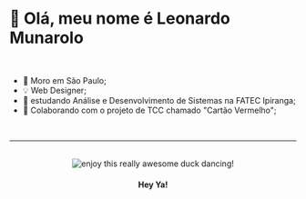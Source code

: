 # 👋 Olá, meu nome é Leonardo Munarolo

<br />
<ul>
  <li>📍 Moro em São Paulo;</li>
  <li>💡 Web Designer;</li>
  <li>📕 estudando Análise e Desenvolvimento de Sistemas na FATEC Ipiranga;</li>
  <li>🤝 Colaborando com o projeto de TCC chamado "Cartão Vermelho";</li>
</ul>
<br />

<hr></hr>

<div align="center">
  <br>
  <img style="max-width: 100%; display: inline" alt="enjoy this really awesome duck dancing!" src="https://user-images.githubusercontent.com/88509203/195962923-52baf9f5-3574-493e-91be-ee994d1d4f85.gif">
  <h4><b>Hey Ya!</b></h4>
</div>
